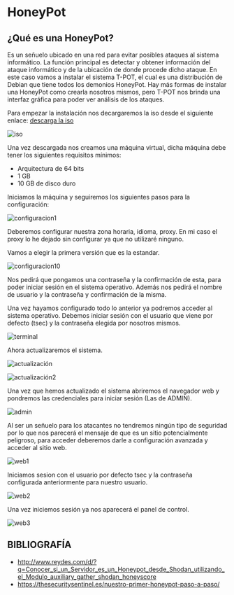 # HoneyPot

## ¿Qué es una HoneyPot?

Es un señuelo ubicado en una red para evitar posibles ataques al sistema informático. La función principal es detectar y obtener información del ataque informático y de la ubicación de donde procede dicho ataque.
En este caso vamos a instalar el sistema T-POT, el cual es una distribución de Debian que tiene todos los demonios HoneyPot.
Hay más formas de instalar una HoneyPot como crearla nosotros mismos, pero T-POT nos brinda una interfaz gráfica para poder ver análisis de los ataques.

Para empezar la instalación nos decargaremos la iso desde el siguiente enlace: [descarga la iso](https://github.com/dtag-dev-sec/tpotce/releases) 

![iso](https://github.com/isaacperezb/HoneyPot/blob/main/instalaci%C3%B3n/1.JPG)

Una vez descargada nos creamos una máquina virtual, dicha máquina debe tener los siguientes requisitos mínimos:

- Arquitectura de 64 bits
- 1 GB 
- 10 GB de disco duro

Iniciamos la máquina y seguiremos los siguientes pasos para la configuración:

![configuracion1](https://github.com/isaacperezb/HoneyPot/blob/main/instalaci%C3%B3n/3.JPG)

Deberemos configurar nuestra zona horaria, idioma, proxy.
En mi caso el proxy lo he dejado sin configurar ya que no utilizaré ninguno.

Vamos a elegir la primera versión que es la estandar.

![configuracion10](https://github.com/isaacperezb/HoneyPot/blob/main/instalaci%C3%B3n/12.JPG)

Nos pedirá que pongamos una contraseña y la confirmación de esta, para poder iniciar sesión en el sistema operativo.
Además nos pedirá el nombre de usuario y la contraseña y confirmación de la misma.

Una vez hayamos configurado todo lo anterior ya podremos acceder al sistema operativo. Debemos iniciar sesión con el usuario que viene por defecto (tsec) y la contraseña elegida por nosotros mismos.

![terminal](https://github.com/isaacperezb/HoneyPot/blob/main/instalaci%C3%B3n/19.JPG)

Ahora actualizaremos el sistema.

![actualización](https://github.com/isaacperezb/HoneyPot/blob/main/instalaci%C3%B3n/20.JPG)

![actualización2](https://github.com/isaacperezb/HoneyPot/blob/main/instalaci%C3%B3n/21.JPG)

Una vez que hemos actualizado el sistema abriremos el navegador web y pondremos las credenciales para iniciar sesión (Las de ADMIN).

![admin](https://github.com/isaacperezb/HoneyPot/blob/main/instalaci%C3%B3n/22.JPG)

Al ser un señuelo para los atacantes no tendremos ningún tipo de seguridad por lo que nos parecerá el mensaje de que es un sitio potencialmente peligroso,
para acceder deberemos darle a configuración avanzada y acceder al sitio web.

![web1](https://github.com/isaacperezb/HoneyPot/blob/main/instalaci%C3%B3n/23.JPG)

Iniciamos sesion con el usuario por defecto tsec y la contraseña configurada anteriormente para nuestro usuario.

![web2](https://github.com/isaacperezb/HoneyPot/blob/main/instalaci%C3%B3n/24.JPG)

Una vez iniciemos sesión ya nos aparecerá el panel de control.

![web3](https://github.com/isaacperezb/HoneyPot/blob/main/instalaci%C3%B3n/25.JPG)



## BIBLIOGRAFÍA

- http://www.reydes.com/d/?q=Conocer_si_un_Servidor_es_un_Honeypot_desde_Shodan_utilizando_el_Modulo_auxiliary_gather_shodan_honeyscore
- https://thesecuritysentinel.es/nuestro-primer-honeypot-paso-a-paso/
